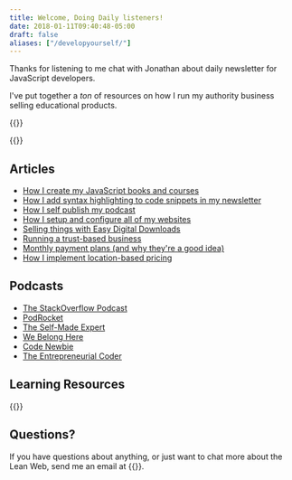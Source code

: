 ```yaml
---
title: Welcome, Doing Daily listeners!
date: 2018-01-11T09:40:48-05:00
draft: false
aliases: ["/developyourself/"]
---
```


Thanks for listening to me chat with Jonathan about daily newsletter for JavaScript developers.

I've put together a _ton_ of resources on how I run my authority business selling educational products.

{{<cta for="funnel">}}


{{<mailchimp intro="true">}}


## Articles

- [How I create my JavaScript books and courses](https://gomakethings.com/how-i-create-my-javascript-books-and-courses/)
- [How I add syntax highlighting to code snippets in my newsletter](https://gomakethings.com/how-i-add-syntax-highlighting-to-code-snippets-in-my-newsletter/)
- [How I self publish my podcast](https://gomakethings.com/how-i-self-publish-my-podcast/)
- [How I setup and configure all of my websites](https://gomakethings.com/how-i-setup-and-configure-all-of-my-websites/)
- [Selling things with Easy Digital Downloads](https://gomakethings.com/selling-things-with-easy-digital-downloads/)
- [Running a trust-based business](https://gomakethings.com/running-a-trust-based-business/)
- [Monthly payment plans (and why they're a good idea)](https://gomakethings.com/expanding-access-to-javascript-learning/)
- [How I implement location-based pricing](https://gomakethings.com/how-i-implement-location-based-pricing-for-my-courses-and-workshops/)



## Podcasts

- [The StackOverflow Podcast](https://stackoverflow.blog/2021/12/21/podcast-402-teaching-developers-about-the-most-lightweight-web-framework-around-vanillajs/)
- [PodRocket](https://podrocket.logrocket.com/vanilla-javascript)
- [The Self-Made Expert](https://philipmorganconsulting.com/podcast/tsme-156-chris-ferdinandi/)
- [We Belong Here](https://webelongpodcast.com/episodes/chris-ferdinandi-how-to-hack-your-job-hunt.html)
- [Code Newbie](https://www.codenewbie.org/podcast/what-is-vanilla-js-and-how-can-it-help-you)
- [The Entrepreneurial Coder](https://share.transistor.fm/s/2d10b271)



## Learning Resources

{{<cta for="products">}}



## Questions?

If you have questions about anything, or just want to chat more about the Lean Web, send me an email at {{<email>}}.